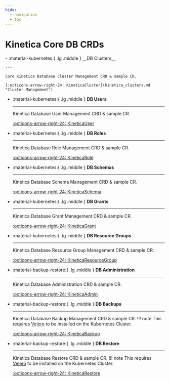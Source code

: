 ```yaml
---
hide:
  - navigation
  - toc
---
```

# Kinetica Core DB CRDs

<div class="grid cards" markdown>
-   :material-kubernetes:{ .lg .middle } __DB Clusters__

    ---

    Core Kinetica Database Cluster Management CRD & sample CR.

    [:octicons-arrow-right-24: KineticaCluster](kinetica_clusters.md "Cluster Management")

-   :material-kubernetes:{ .lg .middle } __DB Users__

    ---

    Kinetica Database User Management CRD & sample CR.

    [:octicons-arrow-right-24: KineticaUser](kinetica_cluster_users.md "User Management")

-   :material-kubernetes:{ .lg .middle } __DB Roles__

    ---

    Kinetica Database Role Management CRD & sample CR.

    [:octicons-arrow-right-24: KineticaRole](kinetica_cluster_roles.md "Role Management")

-   :material-kubernetes:{ .lg .middle } __DB Schemas__

    ---

    Kinetica Database Schema Management CRD & sample CR.

    [:octicons-arrow-right-24: KineticaSchema](kinetica_cluster_schemas.md "Role Management")

-   :material-kubernetes:{ .lg .middle } __DB Grants__

    ---

    Kinetica Database Grant Management CRD & sample CR.

    [:octicons-arrow-right-24: KineticaGrant](kinetica_cluster_grants.md "Grant Group Management")

-   :material-kubernetes:{ .lg .middle } __DB Resource Groups__

    ---

    Kinetica Database Resource Group Management CRD & sample CR.

    [:octicons-arrow-right-24: KineticaResourceGroup](kinetica_cluster_resource_groups.md "Resource Group Management")

-   :material-backup-restore:{ .lg .middle } __DB Administration__

    ---

    Kinetica Database Administration CRD & sample CR.

    [:octicons-arrow-right-24: KineticaAdmin](kinetica_cluster_admins.md "DB Administration")

-   :material-backup-restore:{ .lg .middle } __DB Backups__

    ---

    Kinetica Database Backup Management CRD & sample CR.
    !!! note
        This requires [Velero](https://velero.io/docs/v1.13/basic-install/ "Velero Installation Page") to be installed on the Kubernetes Cluster.

    [:octicons-arrow-right-24: KineticaBackup](kinetica_cluster_backups.md "DB Backup Management")

-   :material-backup-restore:{ .lg .middle } __DB Restore__

    ---

    Kinetica Database Restore CRD & sample CR.
    !!! note
        This requires [Velero](https://velero.io/docs/v1.13/basic-install/ "Velero Installation Page") to be installed on the Kubernetes Cluster.

    [:octicons-arrow-right-24: KineticaRestore](kinetica_cluster_restores.md "DB Restore Management")
</div>